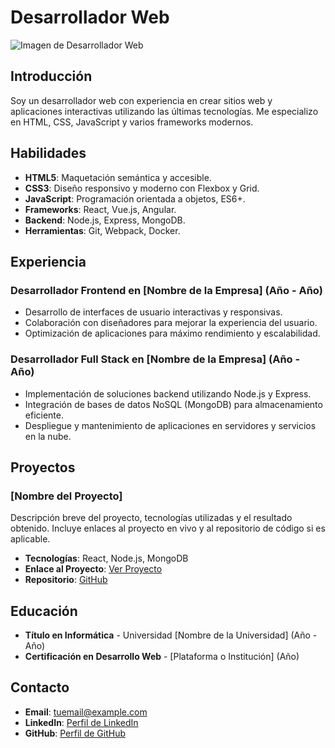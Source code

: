 # Desarrollador Web

![Imagen de Desarrollador Web](https://imgur.com/iU3DOXr)

## Introducción

Soy un desarrollador web con experiencia en crear sitios web y aplicaciones interactivas utilizando las últimas tecnologías. Me especializo en HTML, CSS, JavaScript y varios frameworks modernos.

## Habilidades

- **HTML5**: Maquetación semántica y accesible.
- **CSS3**: Diseño responsivo y moderno con Flexbox y Grid.
- **JavaScript**: Programación orientada a objetos, ES6+.
- **Frameworks**: React, Vue.js, Angular.
- **Backend**: Node.js, Express, MongoDB.
- **Herramientas**: Git, Webpack, Docker.

## Experiencia

### Desarrollador Frontend en [Nombre de la Empresa] (Año - Año)

- Desarrollo de interfaces de usuario interactivas y responsivas.
- Colaboración con diseñadores para mejorar la experiencia del usuario.
- Optimización de aplicaciones para máximo rendimiento y escalabilidad.

### Desarrollador Full Stack en [Nombre de la Empresa] (Año - Año)

- Implementación de soluciones backend utilizando Node.js y Express.
- Integración de bases de datos NoSQL (MongoDB) para almacenamiento eficiente.
- Despliegue y mantenimiento de aplicaciones en servidores y servicios en la nube.

## Proyectos

### [Nombre del Proyecto]

Descripción breve del proyecto, tecnologías utilizadas y el resultado obtenido. Incluye enlaces al proyecto en vivo y al repositorio de código si es aplicable.

- **Tecnologías**: React, Node.js, MongoDB
- **Enlace al Proyecto**: [Ver Proyecto](https://example.com)
- **Repositorio**: [GitHub](https://github.com/usuario/repositorio)

## Educación

- **Título en Informática** - Universidad [Nombre de la Universidad] (Año - Año)
- **Certificación en Desarrollo Web** - [Plataforma o Institución] (Año)

## Contacto

- **Email**: [tuemail@example.com](mailto:tuemail@example.com)
- **LinkedIn**: [Perfil de LinkedIn](https://linkedin.com/in/tuperfil)
- **GitHub**: [Perfil de GitHub](https://github.com/tuusuario)

